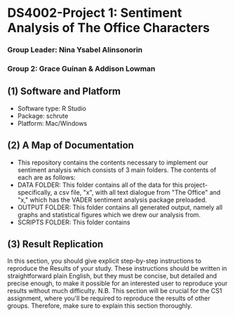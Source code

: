 # DS4002-Project 1: Sentiment Analysis of The Office Characters
### Group Leader: Nina Ysabel Alinsonorin 
### Group 2: Grace Guinan & Addison Lowman 

## (1) Software and Platform
- Software type: R Studio
- Package: schrute
- Platform: Mac/Windows

 ## (2) A Map of Documentation 
- This repository contains the contents necessary to implement our sentiment analysis which consists of 3 main folders. The contents of each are as follows:
- DATA FOLDER: This folder contains all of the data for this project- specifically, a csv file, "x", with all text dialogue from "The Office" and "x," which has the VADER sentiment analysis package preloaded.
- OUTPUT FOLDER: This folder contains all generated output, namely all graphs and statistical figures which we drew our analysis from.
- SCRIPTS FOLDER: This folder contains  

## (3) Result Replication 
In this section, you should give explicit step-by-step instructions to reproduce the Results of your study. These instructions should be written in straightforward plain English, but they must be concise, but detailed and precise enough, to make it possible for an interested user to reproduce your results without much difficulty. N.B. This section will be crucial for the CS1 assignment, where you'll be required to reproduce the results of other groups. Therefore, make sure to explain this section thoroughly. 
